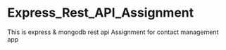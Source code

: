 # Express_Rest_API_Assignment
This is express &amp; mongodb rest api Assignment for contact management app